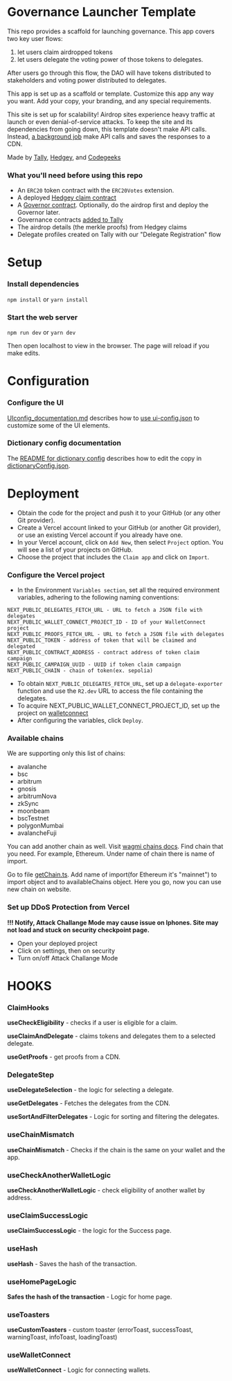 # Governance Launcher Template
This repo provides a scaffold for launching governance. This app covers two key user flows: 
1) let users claim airdropped tokens
2) let users delegate the voting power of those tokens to delegates.

After users go through this flow, the DAO will have tokens distributed to stakeholders and voting power distributed to delegates.

This app is set up as a scaffold or template. Customize this app any way you want. Add your copy, your branding, and any special requirements.

This site is set up for scalability! Airdrop sites experience heavy traffic at launch or even denial-of-service attacks. To keep the site and its dependencies from going down, this template doesn't make API calls. Instead, [a background job](https://github.com/withtally/delegate-exporter) make API calls and saves the responses to a CDN.

Made by [Tally](https://tally.xyz/), [Hedgey](https://hedgey.finance/), and [Codegeeks](https://codegeeks.solutions/)

### What you'll need before using this repo
- An `ERC20` token contract with the `ERC20Votes` extension.
- A deployed [Hedgey claim contract](https://github.com/hedgey-finance/DelegatedTokenClaims)
- A [Governor contract](https://docs.tally.xyz/knowledge-base/tally/governor-framework). Optionally, do the airdrop first and deploy the Governor later.
- Governance contracts [added to Tally](https://www.tally.xyz/get-started)
- The airdrop details (the merkle proofs) from Hedgey claims
- Delegate profiles created on Tally with our "Delegate Registration" flow

# Setup

### Install dependencies

`npm install` or `yarn install`

### Start the web server

`npm run dev` or `yarn dev`

Then open localhost to view in the browser. The page will reload if you make edits.

# Configuration

### Configure the UI
[UIconfig_documentation.md](./UIconfig_documentation.md) describes how to [use ui-config.json](./config/ui-config.json) to customize some of the UI elements.

### Dictionary config documentation
The [README for dictionary config](./dictionary-config-README.md) describes how to edit the copy in [dictionaryConfig.json](./config/dictionaryConfig.json).

# Deployment

- Obtain the code for the project and push it to your GitHub (or any other Git provider).
- Create a Vercel account linked to your GitHub (or another Git provider), or use an existing Vercel account if you already have one.
- In your Vercel account, click on `Add New`, then select `Project` option. You will see a list of your projects on GitHub.
- Choose the project that includes the `Claim app` and click on `Import`.

### Configure the Vercel project

- In the Environment `Variables section`, set all the required environment variables, adhering to the following naming conventions:

```
NEXT_PUBLIC_DELEGATES_FETCH_URL - URL to fetch a JSON file with delegates
NEXT_PUBLIC_WALLET_CONNECT_PROJECT_ID - ID of your WalletConnect project
NEXT_PUBLIC_PROOFS_FETCH_URL - URL to fetch a JSON file with delegates
NEXT_PUBLIC_TOKEN - address of token that will be claimed and delegated
NEXT_PUBLIC_CONTRACT_ADDRESS - contract address of token claim campaign
NEXT_PUBLIC_CAMPAIGN_UUID - UUID if token claim campaign
NEXT_PUBLIC_CHAIN - chain of token(ex. sepolia)
```

- To obtain `NEXT_PUBLIC_DELEGATES_FETCH_URL`, set up a `delegate-exporter` function and use the `R2.dev` URL to access the file containing the delegates.
- To acquire NEXT_PUBLIC_WALLET_CONNECT_PROJECT_ID, set up the project on [walletconnect](https://cloud.walletconnect.com/sign-in)
- After configuring the variables, click `Deploy`.

### Available chains
We are supporting only this list of chains:
- avalanche 
- bsc
- arbitrum
- gnosis
- arbitrumNova
- zkSync
- moonbeam
- bscTestnet
- polygonMumbai
- avalancheFuji

You can add another chain as well. Visit [wagmi chains docs](https://wagmi.sh/react/api/chains). Find chain that you need. For example, Ethereum. Under name of chain there is name of import.

Go to file [getChain.ts](./config/wagmi/getChain.ts). Add name of import(for Ethereum it's "mainnet") to import object and to availableChains object. Here you go, now you can use new chain on website.


### Set up DDoS Protection from Vercel

**!!! Notify, Attack Challange Mode may cause issue on Iphones. Site may not load and stuck on security checkpoint page.**

- Open your deployed project
- Click on settings, then on security
- Turn on/off Attack Challange Mode

# HOOKS
### ClaimHooks
**useCheckEligibility** - checks if a user is eligible for a claim.

**useClaimAndDelegate** - claims tokens and delegates them to a selected delegate.

**useGetProofs** - get proofs from a CDN.

### DelegateStep

**useDelegateSelection** - the logic for selecting a delegate.

**useGetDelegates** - Fetches the delegates from the CDN.

**useSortAndFilterDelegates** - Logic for sorting and filtering the delegates.

### useChainMismatch
**useChainMismatch** - Checks if the chain is the same on your wallet and the app.

### useCheckAnotherWalletLogic
**useCheckAnotherWalletLogic** - check eligibility of another wallet by address.

### useClaimSuccessLogic

**useClaimSuccessLogic** - the logic for the Success page.

### useHash
**useHash** - Saves the hash of the transaction.

### useHomePageLogic
**Safes the hash of the transaction** - Logic for home page.

### useToasters
**useCustomToasters** - custom toaster (errorToast, successToast, warningToast, infoToast, loadingToast)

### useWalletConnect

**useWalletConnect** - Logic for connecting wallets.
